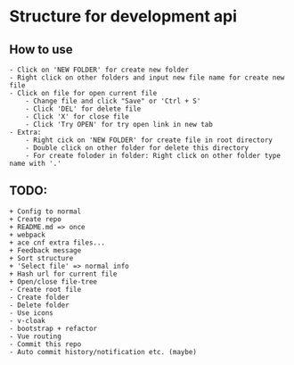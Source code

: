 
# Structure for development api

## How to use

	- Click on 'NEW FOLDER' for create new folder
	- Right click on other folders and input new file name for create new file
	- Click on file for open current file
		- Change file and click "Save" or 'Ctrl + S'
		- Click 'DEL' for delete file
		- Click 'X' for close file
		- Click 'Try OPEN' for try open link in new tab
	- Extra:
		- Right cick on 'NEW FOLDER' for create file in root directory
		- Double click on other folder for delete this directory
		- For create foloder in folder: Right click on other folder type name with '.'

## TODO:
	+ Config to normal
	+ Create repo
	+ README.md => once
	+ webpack
	+ ace cnf extra files...
	+ Feedback message
	+ Sort structure
	+ 'Select file' => normal info
	+ Hash url for current file
	+ Open/close file-tree
	- Create root file
	- Create folder
	- Delete folder
	- Use icons
	- v-cloak
	- bootstrap + refactor
	- Vue routing
	- Commit this repo
	- Auto commit history/notification etc. (maybe)
